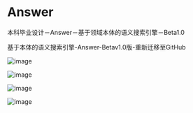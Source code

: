 # Answer

本科毕业设计－Answer－基于领域本体的语义搜索引擎－Beta1.0

基于本体的语义搜索引擎-Answer-Betav1.0版-重新迁移至GitHub

![image](https://github.com/YueHub/Answer/blob/master/screenShots/主页.png)

![image](https://github.com/YueHub/Answer/blob/master/screenShots/完整页面-无知识网络-2.png)

![image](https://github.com/YueHub/Answer/blob/master/screenShots/完整页面-无知识网络.png)

![image](https://github.com/YueHub/Answer/blob/master/screenShots/完整页面.png)
